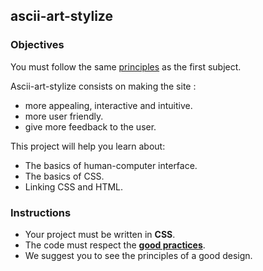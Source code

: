 ## ascii-art-stylize

### Objectives

You must follow the same [principles](https://github.com/01-edu/public/ascii-art-web.en.md) as the first subject.

Ascii-art-stylize consists on making the site :

- more appealing, interactive and intuitive.
- more user friendly.
- give more feedback to the user.

This project will help you learn about:

- The basics of human-computer interface.
- The basics of CSS.
- Linking CSS and HTML.

### Instructions

- Your project must be written in **CSS**.
- The code must respect the [**good practices**](https://github.com/01-edu/public/good-practices.en.md).
- We suggest you to see the principles of a good design.
